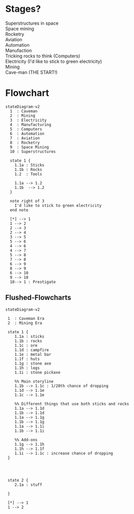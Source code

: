 # Stages?
Superstructures in space<br>
Space mining<br>
Rocketry<br>
Aviation<br>
Automation<br>
Manufaction<br>
Tricking rocks to think (Computers)<br>
Electricity (I'd like to stick to green electricity)<br>
Mining<br>
Cave-man (THE START!)

# Flowchart
```mermaid
stateDiagram-v2
  1  : Caveman
  2  : Mining
  3  : Electricity
  4  : Manufacturing
  5  : Computers
  6  : Automation
  7  : Aviation
  8  : Rocketry
  9  : Space Mining
  10 : Superstructures

  state 1 {
    1.1a : Sticks
    1.1b : Rocks
    1.2  : Tools

    1.1a --> 1.2
    1.1b  --> 1.2
  }

  note right of 3
    I'd like to stick to green electricity
  end note

  [*] --> 1
  1 --> 2
  2 --> 3
  2 --> 4
  3 --> 5
  5 --> 6
  4 --> 6
  4 --> 7
  5 --> 8
  7 --> 8
  6 --> 9
  8 --> 9
  6 --> 10
  9 --> 10
  10--> 1 : Prestigate
```

## Flushed-Flowcharts
```mermaid
stateDiagram-v2

 1  : Caveman Era
 2  : Mining Era

 state 1 {
    1.1a : sticks
    1.1b : rocks
    1.1c : ore
    1.1d : campfire
    1.1e : metal bar
    1.1f : huts
    1.1g : stone axe
    1.1h : logs
    1.1i : stone pickaxe

    %% Main storyline
    1.1b --> 1.1c : 1/20th chance of dropping
    1.1d --> 1.1e
    1.1c --> 1.1e

    %% Different things that use both sticks and rocks
    1.1a --> 1.1d
    1.1b --> 1.1d
    1.1a --> 1.1g
    1.1b --> 1.1g
    1.1a --> 1.1i
    1.1b --> 1.1i

    %% Add-ons
    1.1g --> 1.1h
    1.1h --> 1.1f
    1.1i --> 1.1c : increase chance of dropping
 }




 state 2 {
    2.1a : stuff

 }

 [*] --> 1
 1 --> 2
```